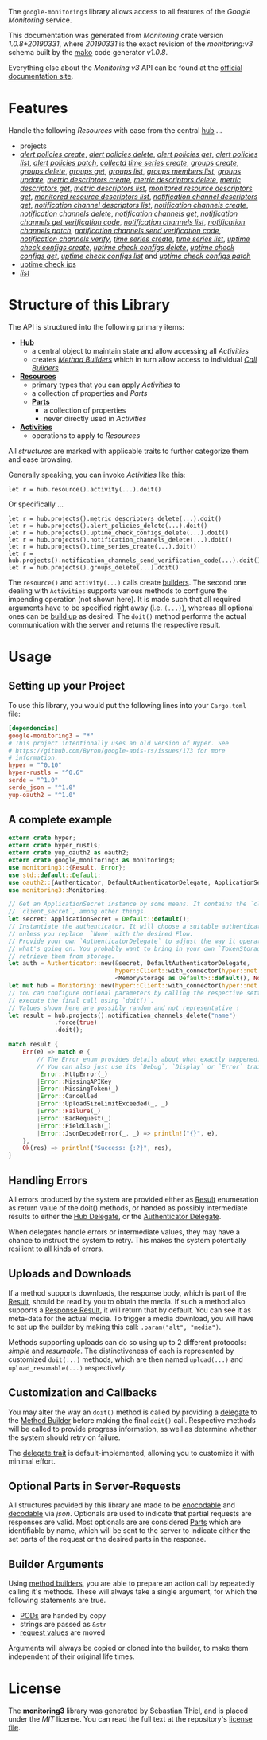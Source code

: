 <!---
DO NOT EDIT !
This file was generated automatically from 'src/mako/api/README.md.mako'
DO NOT EDIT !
-->
The `google-monitoring3` library allows access to all features of the *Google Monitoring* service.

This documentation was generated from *Monitoring* crate version *1.0.8+20190331*, where *20190331* is the exact revision of the *monitoring:v3* schema built by the [mako](http://www.makotemplates.org/) code generator *v1.0.8*.

Everything else about the *Monitoring* *v3* API can be found at the
[official documentation site](https://cloud.google.com/monitoring/api/).
# Features

Handle the following *Resources* with ease from the central [hub](https://docs.rs/google-monitoring3/1.0.8+20190331/google_monitoring3/struct.Monitoring.html) ... 

* projects
 * [*alert policies create*](https://docs.rs/google-monitoring3/1.0.8+20190331/google_monitoring3/struct.ProjectAlertPolicyCreateCall.html), [*alert policies delete*](https://docs.rs/google-monitoring3/1.0.8+20190331/google_monitoring3/struct.ProjectAlertPolicyDeleteCall.html), [*alert policies get*](https://docs.rs/google-monitoring3/1.0.8+20190331/google_monitoring3/struct.ProjectAlertPolicyGetCall.html), [*alert policies list*](https://docs.rs/google-monitoring3/1.0.8+20190331/google_monitoring3/struct.ProjectAlertPolicyListCall.html), [*alert policies patch*](https://docs.rs/google-monitoring3/1.0.8+20190331/google_monitoring3/struct.ProjectAlertPolicyPatchCall.html), [*collectd time series create*](https://docs.rs/google-monitoring3/1.0.8+20190331/google_monitoring3/struct.ProjectCollectdTimeSeryCreateCall.html), [*groups create*](https://docs.rs/google-monitoring3/1.0.8+20190331/google_monitoring3/struct.ProjectGroupCreateCall.html), [*groups delete*](https://docs.rs/google-monitoring3/1.0.8+20190331/google_monitoring3/struct.ProjectGroupDeleteCall.html), [*groups get*](https://docs.rs/google-monitoring3/1.0.8+20190331/google_monitoring3/struct.ProjectGroupGetCall.html), [*groups list*](https://docs.rs/google-monitoring3/1.0.8+20190331/google_monitoring3/struct.ProjectGroupListCall.html), [*groups members list*](https://docs.rs/google-monitoring3/1.0.8+20190331/google_monitoring3/struct.ProjectGroupMemberListCall.html), [*groups update*](https://docs.rs/google-monitoring3/1.0.8+20190331/google_monitoring3/struct.ProjectGroupUpdateCall.html), [*metric descriptors create*](https://docs.rs/google-monitoring3/1.0.8+20190331/google_monitoring3/struct.ProjectMetricDescriptorCreateCall.html), [*metric descriptors delete*](https://docs.rs/google-monitoring3/1.0.8+20190331/google_monitoring3/struct.ProjectMetricDescriptorDeleteCall.html), [*metric descriptors get*](https://docs.rs/google-monitoring3/1.0.8+20190331/google_monitoring3/struct.ProjectMetricDescriptorGetCall.html), [*metric descriptors list*](https://docs.rs/google-monitoring3/1.0.8+20190331/google_monitoring3/struct.ProjectMetricDescriptorListCall.html), [*monitored resource descriptors get*](https://docs.rs/google-monitoring3/1.0.8+20190331/google_monitoring3/struct.ProjectMonitoredResourceDescriptorGetCall.html), [*monitored resource descriptors list*](https://docs.rs/google-monitoring3/1.0.8+20190331/google_monitoring3/struct.ProjectMonitoredResourceDescriptorListCall.html), [*notification channel descriptors get*](https://docs.rs/google-monitoring3/1.0.8+20190331/google_monitoring3/struct.ProjectNotificationChannelDescriptorGetCall.html), [*notification channel descriptors list*](https://docs.rs/google-monitoring3/1.0.8+20190331/google_monitoring3/struct.ProjectNotificationChannelDescriptorListCall.html), [*notification channels create*](https://docs.rs/google-monitoring3/1.0.8+20190331/google_monitoring3/struct.ProjectNotificationChannelCreateCall.html), [*notification channels delete*](https://docs.rs/google-monitoring3/1.0.8+20190331/google_monitoring3/struct.ProjectNotificationChannelDeleteCall.html), [*notification channels get*](https://docs.rs/google-monitoring3/1.0.8+20190331/google_monitoring3/struct.ProjectNotificationChannelGetCall.html), [*notification channels get verification code*](https://docs.rs/google-monitoring3/1.0.8+20190331/google_monitoring3/struct.ProjectNotificationChannelGetVerificationCodeCall.html), [*notification channels list*](https://docs.rs/google-monitoring3/1.0.8+20190331/google_monitoring3/struct.ProjectNotificationChannelListCall.html), [*notification channels patch*](https://docs.rs/google-monitoring3/1.0.8+20190331/google_monitoring3/struct.ProjectNotificationChannelPatchCall.html), [*notification channels send verification code*](https://docs.rs/google-monitoring3/1.0.8+20190331/google_monitoring3/struct.ProjectNotificationChannelSendVerificationCodeCall.html), [*notification channels verify*](https://docs.rs/google-monitoring3/1.0.8+20190331/google_monitoring3/struct.ProjectNotificationChannelVerifyCall.html), [*time series create*](https://docs.rs/google-monitoring3/1.0.8+20190331/google_monitoring3/struct.ProjectTimeSeryCreateCall.html), [*time series list*](https://docs.rs/google-monitoring3/1.0.8+20190331/google_monitoring3/struct.ProjectTimeSeryListCall.html), [*uptime check configs create*](https://docs.rs/google-monitoring3/1.0.8+20190331/google_monitoring3/struct.ProjectUptimeCheckConfigCreateCall.html), [*uptime check configs delete*](https://docs.rs/google-monitoring3/1.0.8+20190331/google_monitoring3/struct.ProjectUptimeCheckConfigDeleteCall.html), [*uptime check configs get*](https://docs.rs/google-monitoring3/1.0.8+20190331/google_monitoring3/struct.ProjectUptimeCheckConfigGetCall.html), [*uptime check configs list*](https://docs.rs/google-monitoring3/1.0.8+20190331/google_monitoring3/struct.ProjectUptimeCheckConfigListCall.html) and [*uptime check configs patch*](https://docs.rs/google-monitoring3/1.0.8+20190331/google_monitoring3/struct.ProjectUptimeCheckConfigPatchCall.html)
* [uptime check ips](https://docs.rs/google-monitoring3/1.0.8+20190331/google_monitoring3/struct.UptimeCheckIp.html)
 * [*list*](https://docs.rs/google-monitoring3/1.0.8+20190331/google_monitoring3/struct.UptimeCheckIpListCall.html)




# Structure of this Library

The API is structured into the following primary items:

* **[Hub](https://docs.rs/google-monitoring3/1.0.8+20190331/google_monitoring3/struct.Monitoring.html)**
    * a central object to maintain state and allow accessing all *Activities*
    * creates [*Method Builders*](https://docs.rs/google-monitoring3/1.0.8+20190331/google_monitoring3/trait.MethodsBuilder.html) which in turn
      allow access to individual [*Call Builders*](https://docs.rs/google-monitoring3/1.0.8+20190331/google_monitoring3/trait.CallBuilder.html)
* **[Resources](https://docs.rs/google-monitoring3/1.0.8+20190331/google_monitoring3/trait.Resource.html)**
    * primary types that you can apply *Activities* to
    * a collection of properties and *Parts*
    * **[Parts](https://docs.rs/google-monitoring3/1.0.8+20190331/google_monitoring3/trait.Part.html)**
        * a collection of properties
        * never directly used in *Activities*
* **[Activities](https://docs.rs/google-monitoring3/1.0.8+20190331/google_monitoring3/trait.CallBuilder.html)**
    * operations to apply to *Resources*

All *structures* are marked with applicable traits to further categorize them and ease browsing.

Generally speaking, you can invoke *Activities* like this:

```Rust,ignore
let r = hub.resource().activity(...).doit()
```

Or specifically ...

```ignore
let r = hub.projects().metric_descriptors_delete(...).doit()
let r = hub.projects().alert_policies_delete(...).doit()
let r = hub.projects().uptime_check_configs_delete(...).doit()
let r = hub.projects().notification_channels_delete(...).doit()
let r = hub.projects().time_series_create(...).doit()
let r = hub.projects().notification_channels_send_verification_code(...).doit()
let r = hub.projects().groups_delete(...).doit()
```

The `resource()` and `activity(...)` calls create [builders][builder-pattern]. The second one dealing with `Activities` 
supports various methods to configure the impending operation (not shown here). It is made such that all required arguments have to be 
specified right away (i.e. `(...)`), whereas all optional ones can be [build up][builder-pattern] as desired.
The `doit()` method performs the actual communication with the server and returns the respective result.

# Usage

## Setting up your Project

To use this library, you would put the following lines into your `Cargo.toml` file:

```toml
[dependencies]
google-monitoring3 = "*"
# This project intentionally uses an old version of Hyper. See
# https://github.com/Byron/google-apis-rs/issues/173 for more
# information.
hyper = "^0.10"
hyper-rustls = "^0.6"
serde = "^1.0"
serde_json = "^1.0"
yup-oauth2 = "^1.0"
```

## A complete example

```Rust
extern crate hyper;
extern crate hyper_rustls;
extern crate yup_oauth2 as oauth2;
extern crate google_monitoring3 as monitoring3;
use monitoring3::{Result, Error};
use std::default::Default;
use oauth2::{Authenticator, DefaultAuthenticatorDelegate, ApplicationSecret, MemoryStorage};
use monitoring3::Monitoring;

// Get an ApplicationSecret instance by some means. It contains the `client_id` and 
// `client_secret`, among other things.
let secret: ApplicationSecret = Default::default();
// Instantiate the authenticator. It will choose a suitable authentication flow for you, 
// unless you replace  `None` with the desired Flow.
// Provide your own `AuthenticatorDelegate` to adjust the way it operates and get feedback about 
// what's going on. You probably want to bring in your own `TokenStorage` to persist tokens and
// retrieve them from storage.
let auth = Authenticator::new(&secret, DefaultAuthenticatorDelegate,
                              hyper::Client::with_connector(hyper::net::HttpsConnector::new(hyper_rustls::TlsClient::new())),
                              <MemoryStorage as Default>::default(), None);
let mut hub = Monitoring::new(hyper::Client::with_connector(hyper::net::HttpsConnector::new(hyper_rustls::TlsClient::new())), auth);
// You can configure optional parameters by calling the respective setters at will, and
// execute the final call using `doit()`.
// Values shown here are possibly random and not representative !
let result = hub.projects().notification_channels_delete("name")
             .force(true)
             .doit();

match result {
    Err(e) => match e {
        // The Error enum provides details about what exactly happened.
        // You can also just use its `Debug`, `Display` or `Error` traits
         Error::HttpError(_)
        |Error::MissingAPIKey
        |Error::MissingToken(_)
        |Error::Cancelled
        |Error::UploadSizeLimitExceeded(_, _)
        |Error::Failure(_)
        |Error::BadRequest(_)
        |Error::FieldClash(_)
        |Error::JsonDecodeError(_, _) => println!("{}", e),
    },
    Ok(res) => println!("Success: {:?}", res),
}

```
## Handling Errors

All errors produced by the system are provided either as [Result](https://docs.rs/google-monitoring3/1.0.8+20190331/google_monitoring3/enum.Result.html) enumeration as return value of 
the doit() methods, or handed as possibly intermediate results to either the 
[Hub Delegate](https://docs.rs/google-monitoring3/1.0.8+20190331/google_monitoring3/trait.Delegate.html), or the [Authenticator Delegate](https://docs.rs/yup-oauth2/*/yup_oauth2/trait.AuthenticatorDelegate.html).

When delegates handle errors or intermediate values, they may have a chance to instruct the system to retry. This 
makes the system potentially resilient to all kinds of errors.

## Uploads and Downloads
If a method supports downloads, the response body, which is part of the [Result](https://docs.rs/google-monitoring3/1.0.8+20190331/google_monitoring3/enum.Result.html), should be
read by you to obtain the media.
If such a method also supports a [Response Result](https://docs.rs/google-monitoring3/1.0.8+20190331/google_monitoring3/trait.ResponseResult.html), it will return that by default.
You can see it as meta-data for the actual media. To trigger a media download, you will have to set up the builder by making
this call: `.param("alt", "media")`.

Methods supporting uploads can do so using up to 2 different protocols: 
*simple* and *resumable*. The distinctiveness of each is represented by customized 
`doit(...)` methods, which are then named `upload(...)` and `upload_resumable(...)` respectively.

## Customization and Callbacks

You may alter the way an `doit()` method is called by providing a [delegate](https://docs.rs/google-monitoring3/1.0.8+20190331/google_monitoring3/trait.Delegate.html) to the 
[Method Builder](https://docs.rs/google-monitoring3/1.0.8+20190331/google_monitoring3/trait.CallBuilder.html) before making the final `doit()` call. 
Respective methods will be called to provide progress information, as well as determine whether the system should 
retry on failure.

The [delegate trait](https://docs.rs/google-monitoring3/1.0.8+20190331/google_monitoring3/trait.Delegate.html) is default-implemented, allowing you to customize it with minimal effort.

## Optional Parts in Server-Requests

All structures provided by this library are made to be [enocodable](https://docs.rs/google-monitoring3/1.0.8+20190331/google_monitoring3/trait.RequestValue.html) and 
[decodable](https://docs.rs/google-monitoring3/1.0.8+20190331/google_monitoring3/trait.ResponseResult.html) via *json*. Optionals are used to indicate that partial requests are responses 
are valid.
Most optionals are are considered [Parts](https://docs.rs/google-monitoring3/1.0.8+20190331/google_monitoring3/trait.Part.html) which are identifiable by name, which will be sent to 
the server to indicate either the set parts of the request or the desired parts in the response.

## Builder Arguments

Using [method builders](https://docs.rs/google-monitoring3/1.0.8+20190331/google_monitoring3/trait.CallBuilder.html), you are able to prepare an action call by repeatedly calling it's methods.
These will always take a single argument, for which the following statements are true.

* [PODs][wiki-pod] are handed by copy
* strings are passed as `&str`
* [request values](https://docs.rs/google-monitoring3/1.0.8+20190331/google_monitoring3/trait.RequestValue.html) are moved

Arguments will always be copied or cloned into the builder, to make them independent of their original life times.

[wiki-pod]: http://en.wikipedia.org/wiki/Plain_old_data_structure
[builder-pattern]: http://en.wikipedia.org/wiki/Builder_pattern
[google-go-api]: https://github.com/google/google-api-go-client

# License
The **monitoring3** library was generated by Sebastian Thiel, and is placed 
under the *MIT* license.
You can read the full text at the repository's [license file][repo-license].

[repo-license]: https://github.com/Byron/google-apis-rsblob/master/LICENSE.md
